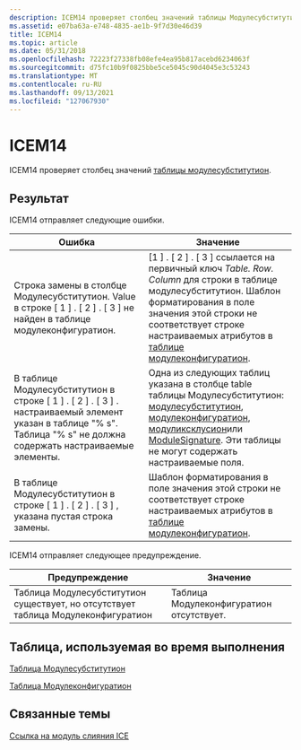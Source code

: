 ```yaml
---
description: ICEM14 проверяет столбец значений таблицы Модулесубститутион.
ms.assetid: e07ba63a-e748-4835-ae1b-9f7d30e46d39
title: ICEM14
ms.topic: article
ms.date: 05/31/2018
ms.openlocfilehash: 72223f27338fb08efe4ea95b817acebd6234063f
ms.sourcegitcommit: d75fc10b9f0825bbe5ce5045c90d4045e3c53243
ms.translationtype: MT
ms.contentlocale: ru-RU
ms.lasthandoff: 09/13/2021
ms.locfileid: "127067930"
---
```

# <a name="icem14"></a>ICEM14

ICEM14 проверяет столбец значений [таблицы модулесубститутион](modulesubstitution-table.md).

## <a name="result"></a>Результат

ICEM14 отправляет следующие ошибки.



| Ошибка                                                                                                                                                         | Значение                                                                                                                                                                                                                                                                                                                                              |
|---------------------------------------------------------------------------------------------------------------------------------------------------------------|------------------------------------------------------------------------------------------------------------------------------------------------------------------------------------------------------------------------------------------------------------------------------------------------------------------------------------------------------|
| Строка замены в столбце Модулесубститутион. Value в строке \[ 1 \] . \[ 2 \] . \[ 3 \] не найден в таблице модулеконфигуратион.                                 | \[1 \] . \[ 2 \] . \[ 3 \] ссылается на первичный ключ *Table. Row. Column* для строки в таблице модулесубститутион. Шаблон форматирования в поле значения этой строки не соответствует строке настраиваемых атрибутов в [таблице модулеконфигуратион](moduleconfiguration-table.md).                                                            |
| В таблице Модулесубститутион в строке \[ 1 \] . \[ 2 \] . \[ 3 \] . настраиваемый элемент указан в таблице "% s". Таблица "% s" не должна содержать настраиваемые элементы. | Одна из следующих таблиц указана в столбце table таблицы Модулесубститутион: [модулесубститутион](modulesubstitution-table.md), [модулеконфигуратион](moduleconfiguration-table.md), [модуликсклусион](moduleexclusion-table.md)или [ModuleSignature](modulesignature-table.md). Эти таблицы не могут содержать настраиваемые поля. |
| В таблице Модулесубститутион в строке \[ 1 \] . \[ 2 \] . \[ 3 \] , указана пустая строка замены.                                                               | Шаблон форматирования в поле значения этой строки не соответствует строке настраиваемых атрибутов в [таблице модулеконфигуратион](moduleconfiguration-table.md).                                                                                                                                                                    |



 

ICEM14 отправляет следующее предупреждение.



| Предупреждение                                                                  | Значение                                  |
|--------------------------------------------------------------------------|------------------------------------------|
| Таблица Модулесубститутион существует, но отсутствует таблица Модулеконфигуратион | Таблица Модулеконфигуратион отсутствует. |



 

## <a name="table-used-during-execution"></a>Таблица, используемая во время выполнения

[Таблица Модулесубститутион](modulesubstitution-table.md)

[Таблица Модулеконфигуратион](moduleconfiguration-table.md)

## <a name="related-topics"></a>Связанные темы

<dl> <dt>

[Ссылка на модуль слияния ICE](merge-module-ice-reference.md)
</dt> </dl>

 

 




